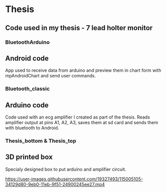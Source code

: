 # Thesis
## Code used in my thesis - 7 lead holter monitor

### BluetoothArduino
## Android code
App used to receive data from arduino and preview them in chart form with mpAndroidChart and send user commands. 

### Bluetooth_classic 
## Arduino code
Code used with an ecg amplifier I created as part of the thesis. Reads amplifier output at pins A1, A2, A3, saves them at sd card and sends them with bluetooth to Android.

### Thesis_bottom & Thesis_top 
## 3D printed box 
Specialy designed box to put arduino and amplifier circuit.

https://user-images.githubusercontent.com/19327493/115005105-34129d80-9eb0-11eb-9f51-24900245ee27.mp4


